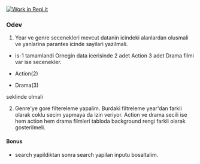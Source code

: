 [![Work in Repl.it](https://classroom.github.com/assets/work-in-replit-14baed9a392b3a25080506f3b7b6d57f295ec2978f6f33ec97e36a161684cbe9.svg)](https://classroom.github.com/online_ide?assignment_repo_id=4476114&assignment_repo_type=AssignmentRepo)

### Odev

1. Year ve genre secenekleri mevcut datanin icindeki alanlardan olusmali ve yanlarina parantes icinde sayilari yazilmali.

- is-1 tamamlandi
  Ornegin data icerisinde 2 adet Action 3 adet Drama filmi var ise secenekler.

- Action(2)
- Drama(3)

seklinde olmali

2. Genre'ye gore filtereleme yapalim. Burdaki filtreleme year'dan farkli olarak
   coklu secim yapmaya da izin veriyor. Action ve drama secili ise hem action hem drama filmleri tabloda background rengi farkli olarak gosterilmeli.

#### Bonus

- search yapildiktan sonra search yapilan inputu bosaltalim.
